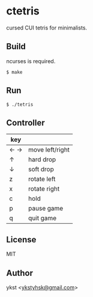 # ctetris

cursed CUI tetris for minimalists.

## Build

ncurses is required.

```
$ make
```

## Run

```
$ ./tetris
```

## Controller

|  key | |
|---|---|
|  ← →| move left/right |
| ↑ | hard drop |
| ↓ | soft drop |
| z | rotate left |
| x | rotate right |
| c | hold |
| p | pause game |
| q | quit game |

## License
MIT

## Author
ykst \<ykstyhsk@gmail.com\>
